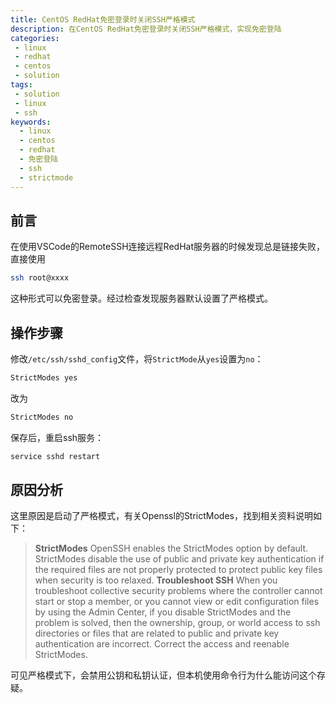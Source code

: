 ```yaml
---
title: CentOS RedHat免密登录时关闭SSH严格模式
description: 在CentOS RedHat免密登录时关闭SSH严格模式，实现免密登陆
categories:
 - linux
 - redhat
 - centos
 - solution
tags:
 - solution
 - linux
 - ssh
keywords:
  - linux
  - centos
  - redhat
  - 免密登陆
  - ssh
  - strictmode
---
```


## 前言

在使用VSCode的RemoteSSH连接远程RedHat服务器的时候发现总是链接失败，直接使用

```bash
ssh root@xxxx
```

这种形式可以免密登录。经过检查发现服务器默认设置了严格模式。

## 操作步骤

修改`/etc/ssh/sshd_config`文件，将`StrictMode`从`yes`设置为`no`：

```bash
StrictModes yes
```

改为

```bash
StrictModes no
```

保存后，重启ssh服务：

```bash
service sshd restart
```

## 原因分析

这里原因是启动了严格模式，有关Openssl的StrictModes，找到相关资料说明如下：
> **StrictModes**
> OpenSSH enables the StrictModes option by default. StrictModes disable the use of public and private key authentication if the required files are not properly protected to protect public key files when security is too relaxed.
> **Troubleshoot SSH**
> When you troubleshoot collective security problems where the controller cannot start or stop a member, or you cannot view or edit configuration files by using the Admin Center, if you disable StrictModes and the problem is solved, then the ownership, group, or world access to ssh directories or files that are related to public and private key authentication are incorrect. Correct the access and reenable StrictModes.

可见严格模式下，会禁用公钥和私钥认证，但本机使用命令行为什么能访问这个存疑。
